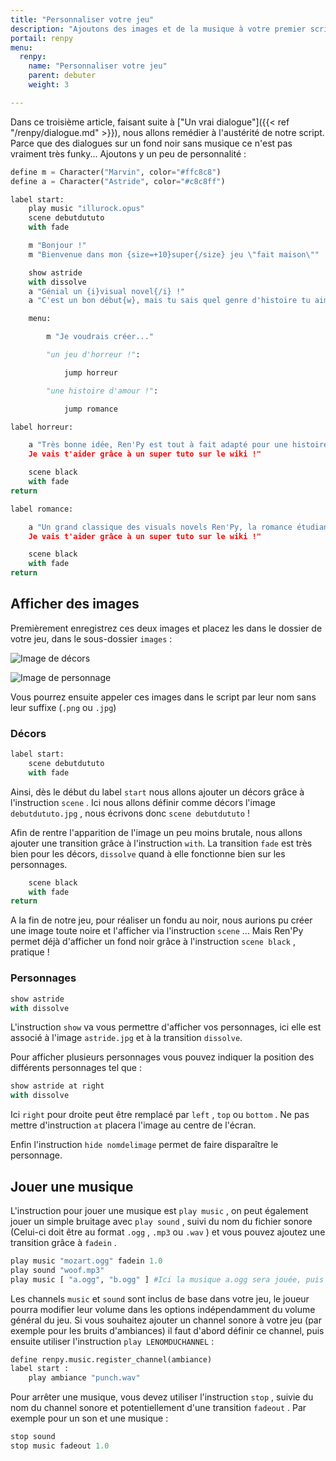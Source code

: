 ```yaml
---
title: "Personnaliser votre jeu"
description: "Ajoutons des images et de la musique à votre premier script !"
portail: renpy
menu:
  renpy:
    name: "Personnaliser votre jeu"
    parent: debuter
    weight: 3

---
```


Dans ce troisième article, faisant suite à ["Un vrai dialogue"]({{< ref "/renpy/dialogue.md" >}}), nous allons remédier à l'austérité de notre script. Parce que des dialogues sur un fond noir sans musique ce n'est pas vraiment très funky... Ajoutons y un peu de personnalité :

```python
define m = Character("Marvin", color="#ffc8c8")
define a = Character("Astride", color="#c8c8ff")

label start:
    play music "illurock.opus"
    scene debutdututo
    with fade

    m "Bonjour !"
    m "Bienvenue dans mon {size=+10}super{/size} jeu \"fait maison\""

    show astride
    with dissolve
    a "Génial un {i}visual novel{/i} !"
    a "C'est un bon début{w}, mais tu sais quel genre d'histoire tu aimerais raconter ?"

    menu:

        m "Je voudrais créer..."

        "un jeu d'horreur !":

            jump horreur

        "une histoire d'amour !":

            jump romance

label horreur:

    a "Très bonne idée, Ren'Py est tout à fait adapté pour une histoire térrifiante...{p}
    Je vais t'aider grâce à un super tuto sur le wiki !"

    scene black
    with fade
return

label romance:

    a "Un grand classique des visuals novels Ren'Py, la romance étudiante...{p}
    Je vais t'aider grâce à un super tuto sur le wiki !"

    scene black
    with fade
return
```

## Afficher des images

Premièrement enregistrez ces deux images et placez les dans le dossier de votre jeu, dans le sous-dossier `images` :

![Image de décors](/images/renpy/debutdututo.jpg)

![Image de personnage](/images/renpy/astride.jpg)

Vous pourrez ensuite appeler ces images dans le script par leur nom sans leur suffixe (`.png` ou `.jpg`)

### Décors

```python
label start:
    scene debutdututo
    with fade
```

Ainsi, dès le début du label `start` nous allons ajouter un décors grâce à l'instruction `scene` . Ici nous allons définir comme décors l'image `debutdututo.jpg` , nous écrivons donc `scene debutdututo` !

Afin de rentre l'apparition de l'image un peu moins brutale, nous allons ajouter une transition grâce à l'instruction `with`. La transition `fade` est très bien pour les décors, `dissolve` quand à elle fonctionne bien sur les personnages.

```python
	scene black
	with fade
return
```
A la fin de notre jeu, pour réaliser un fondu au noir, nous aurions pu créer une image toute noire et l'afficher via l'instruction `scene` ... Mais Ren'Py permet déjà d'afficher un fond noir grâce à l'instruction `scene black` , pratique !

### Personnages

```python
show astride
with dissolve
```

L'instruction `show` va vous permettre d'afficher vos personnages, ici elle est associé à l'image `astride.jpg` et à la transition `dissolve`.

Pour afficher plusieurs personnages vous pouvez indiquer la position des différents personnages tel que :

```python
show astride at right
with dissolve
```
Ici `right` pour droite peut être remplacé par `left` , `top` ou `bottom` . Ne pas mettre d'instruction `at` placera l'image au centre de l'écran.

Enfin l'instruction `hide nomdelimage` permet de faire disparaître le personnage.

## Jouer une musique 

L'instruction pour jouer une musique est `play music` , on peut également jouer un simple bruitage avec `play sound` , suivi du nom du fichier sonore (Celui-ci doit être au format `.ogg` , `.mp3` ou `.wav` ) et vous pouvez ajoutez une transition grâce à `fadein` .

```python
play music "mozart.ogg" fadein 1.0
play sound "woof.mp3"
play music [ "a.ogg", "b.ogg" ] #Ici la musique a.ogg sera jouée, puis la musique b.ogg
```

Les channels `music` et `sound` sont inclus de base dans votre jeu, le joueur pourra modifier leur volume dans les options indépendamment du volume général du jeu. Si vous souhaitez ajouter un channel sonore à votre jeu (par exemple pour les bruits d'ambiances) il faut d'abord définir ce channel, puis ensuite utiliser l'instruction `play LENOMDUCHANNEL` :

```python
define renpy.music.register_channel(ambiance)
label start :
    play ambiance "punch.wav"
```

Pour arrêter une musique, vous devez utiliser l'instruction `stop` , suivie du nom du channel sonore et potentiellement d'une transition `fadeout` . Par exemple pour un son et une musique :

```python
stop sound
stop music fadeout 1.0 
```


